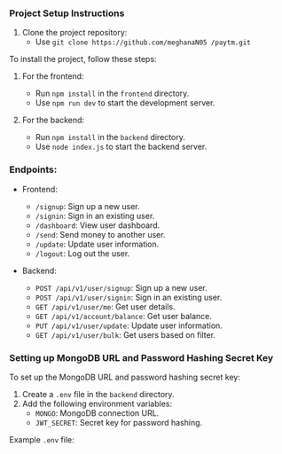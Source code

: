 ### Project Setup Instructions

1. Clone the project repository:
   - Use `git clone https://github.com/meghanaN05
/paytm.git`

To install the project, follow these steps:

1. For the frontend:

   - Run `npm install` in the `frontend` directory.
   - Use `npm run dev` to start the development server.

2. For the backend:
   - Run `npm install` in the `backend` directory.
   - Use `node index.js` to start the backend server.

### Endpoints:

- Frontend:

  - `/signup`: Sign up a new user.
  - `/signin`: Sign in an existing user.
  - `/dashboard`: View user dashboard.
  - `/send`: Send money to another user.
  - `/update`: Update user information.
  - `/logout`: Log out the user.

- Backend:
  - `POST /api/v1/user/signup`: Sign up a new user.
  - `POST /api/v1/user/signin`: Sign in an existing user.
  - `GET /api/v1/user/me`: Get user details.
  - `GET /api/v1/account/balance`: Get user balance.
  - `PUT /api/v1/user/update`: Update user information.
  - `GET /api/v1/user/bulk`: Get users based on filter.

### Setting up MongoDB URL and Password Hashing Secret Key

To set up the MongoDB URL and password hashing secret key:

1. Create a `.env` file in the `backend` directory.
2. Add the following environment variables:
   - `MONGO`: MongoDB connection URL.
   - `JWT_SECRET`: Secret key for password hashing.

Example `.env` file:
